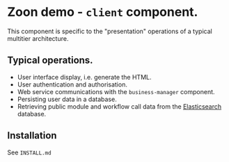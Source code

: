 # Zoon demo - `client` component.

This component is specific to the "presentation" operations of a typical multitier architecture. 

## Typical operations.

 * User interface display, i.e. generate the HTML.
 * User authentication and authorisation.
 * Web service communications with the `business-manager` component.
 * Persisting user data in a database.
 * Retrieving public module and workflow call data from the [Elasticsearch](http://www.elastic.co/ "Elasticsearch home")
   database.

## Installation

See `INSTALL.md`